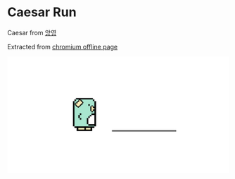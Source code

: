 # Caesar Run

Caesar from [앙영](https://www.instagram.com/angyeong93/)

Extracted from [chromium offline page](https://source.chromium.org/chromium/chromium/src/+/master:components/neterror/resources/offline.js)

[![Color Caesar](assets/og-image.png)](https://caesar.run)
